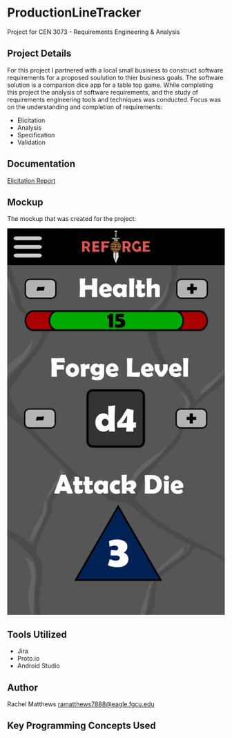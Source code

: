 <!--
  AUTH: Rachel Matthews
  DATE: Spring 2021
  PROJ: Requirements Engineering Project
  FILE: README.md
  
  A description of the Requirments Engineering & Analysis project.
-->
# ProductionLineTracker
Project for CEN 3073 - Requirements Engineering & Analysis
## Project Details
For this project I partnered with a local small business to construct software requirements for a proposed soulution to thier business goals. The software solution is a companion dice app for a table top game. While completing this project the analysis of software requirements, and the study of requirements engineering tools and techniques was conducted. 
Focus was on the understanding and completion of requirements:
- Elicitation
- Analysis
- Specification
- Validation

## Documentation
[Elicitation Report](https://github.com/RachelAiko/Requirements-Engineering-Project/blob/main/Elicitation%20Report.pdf)

## Mockup
The mockup that was created for the project:

![Mockup](https://github.com/RachelAiko/Requirements-Engineering-Project/blob/main/reforge_app_design_mockup.png) 


## Tools Utilized
- Jira
- Proto.io
- Android Studio

## Author

Rachel Matthews <ramatthews7888@eagle.fgcu.edu>

## Key Programming Concepts Used

